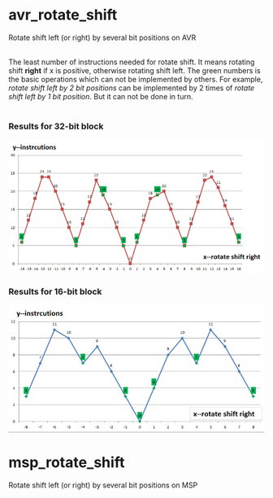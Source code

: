 # avr_rotate_shift
Rotate shift left (or right) by several bit positions on AVR<br><br>

The least number of instructions needed for rotate shift. It means rotating shift <b>right</b> if x is positive, otherwise rotating shift left. The green numbers is the basic operations which can not be implemented by others. For example, <i>rotate shift left by 2 bit positions</i> can be implemented by 2 times of <i>rotate shift left by 1 bit position</i>. But it can not be done in turn.<br><br>

### Results for 32-bit block
![rotate shift for 32-bit block](./pic/bit32.png?raw=true)<br>

### Results for 16-bit block
![rotate shift for 16-bit block](./pic/bit16.png?raw=true)<br>

# msp_rotate_shift
Rotate shift left (or right) by several bit positions on MSP<br><br>

